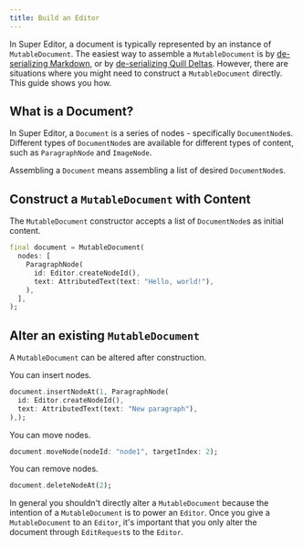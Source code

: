 ```yaml
---
title: Build an Editor
---
```

In Super Editor, a document is typically represented by an instance of `MutableDocument`. The
easiest way to assemble a `MutableDocument` is by [de-serializing Markdown](/guides/markdown/import), or by
[de-serializing Quill Deltas](/guides/quill/import). However, there are situations where you might 
need to construct a `MutableDocument` directly. This guide shows you how.

## What is a Document?
In Super Editor, a `Document` is a series of nodes - specifically `DocumentNode`s. Different types of
`DocumentNode`s are available for different types of content, such as `ParagraphNode` and `ImageNode`.

Assembling a `Document` means assembling a list of desired `DocumentNode`s.

## Construct a `MutableDocument` with Content
The `MutableDocument` constructor accepts a list of `DocumentNode`s as initial content.

```dart
final document = MutableDocument(
  nodes: [
    ParagraphNode(
      id: Editor.createNodeId(),
      text: AttributedText(text: "Hello, world!"),
    ),
  ],
);
```

## Alter an existing `MutableDocument`
A `MutableDocument` can be altered after construction.

You can insert nodes.

```dart
document.insertNodeAt(1, ParagraphNode(
  id: Editor.createNodeId(),
  text: AttributedText(text: "New paragraph"),
),);
```

You can move nodes.

```dart
document.moveNode(nodeId: "node1", targetIndex: 2);
```

You can remove nodes.

```dart
document.deleteNodeAt(2);
```

In general you shouldn't directly alter a `MutableDocument` because the intention of a 
`MutableDocument` is to power an `Editor`. Once you give a `MutableDocument` to an `Editor`,
it's important that you only alter the document through `EditRequest`s to the `Editor`.
